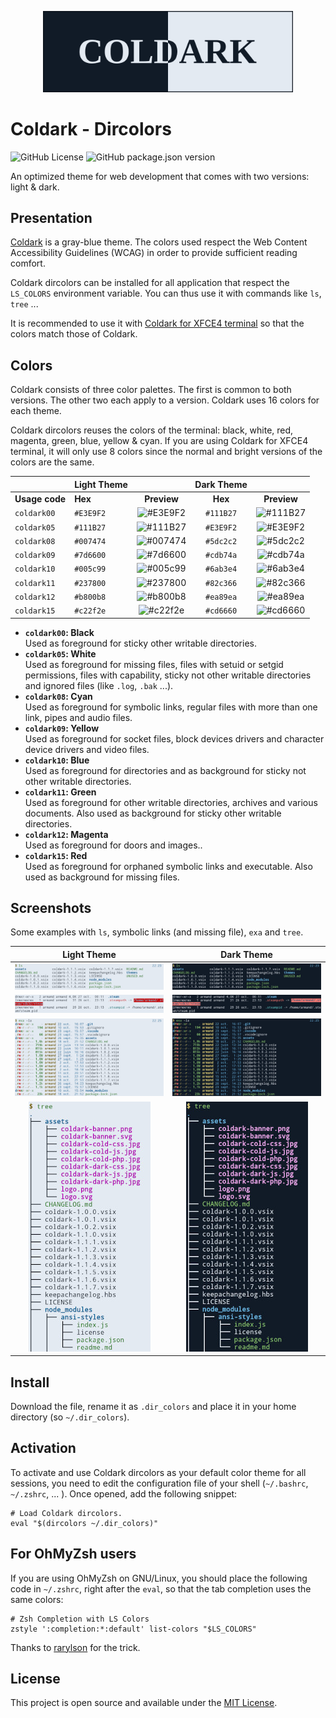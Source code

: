 <p align="center">
    <img src="assets/coldark-banner.png" alt="Coldark Banner" width="400" />
</p>

# Coldark - Dircolors

![GitHub License](https://img.shields.io/github/license/ArmandPhilippot/coldark-dircolors?colorA=213043&color=d0dae7&logo=Github&logoColor=e3eaf2&style=for-the-badge) ![GitHub package.json version](https://img.shields.io/github/package-json/v/ArmandPhilippot/coldark-dircolors?colorA=213043&color=d0dae7&logo=Github&logoColor=e3eaf2&style=for-the-badge)

An optimized theme for web development that comes with two versions: light & dark.

## Presentation

[Coldark](https://github.com/ArmandPhilippot/coldark/) is a gray-blue theme. The colors used respect the Web Content Accessibility Guidelines (WCAG) in order to provide sufficient reading comfort.

Coldark dircolors can be installed for all application that respect the `LS_COLORS` environment variable. You can thus use it with commands like `ls`, `tree` ...

It is recommended to use it with [Coldark for XFCE4 terminal](https://github.com/ArmandPhilippot/coldark-xfce4-terminal) so that the colors match those of Coldark.

## Colors

Coldark consists of three color palettes. The first is common to both versions. The other two each apply to a version. Coldark uses 16 colors for each theme.

Coldark dircolors reuses the colors of the terminal: black, white, red, magenta, green, blue, yellow & cyan. If you are using Coldark for XFCE4 terminal, it will only use 8 colors since the normal and bright versions of the colors are the same.

|  | Light Theme |  | Dark Theme |  |
| --- | --- | :-: | :-: | :-: |
| **Usage code** | **Hex** | **Preview** | **Hex** | **Preview** |
| `coldark00` | `#E3E9F2` | ![#E3E9F2](https://placehold.it/20/E3E9F2/000000?text=+) | `#111B27` | ![#111B27](https://placehold.it/20/111B27/000000?text=+) |
| `coldark05` | `#111B27` | ![#111B27](https://placehold.it/20/111B27/000000?text=+) | `#E3E9F2` | ![#E3E9F2](https://placehold.it/20/E3E9F2/000000?text=+) |
| `coldark08` | `#007474` | ![#007474](https://placehold.it/20/007474/000000?text=+) | `#5dc2c2` | ![#5dc2c2](https://placehold.it/20/5dc2c2/000000?text=+) |
| `coldark09` | `#7d6600` | ![#7d6600](https://placehold.it/20/7d6600/000000?text=+) | `#cdb74a` | ![#cdb74a](https://placehold.it/20/cdb74a/000000?text=+) |
| `coldark10` | `#005c99` | ![#005c99](https://placehold.it/20/005c99/000000?text=+) | `#6ab3e4` | ![#6ab3e4](https://placehold.it/20/6ab3e4/000000?text=+) |
| `coldark11` | `#237800` | ![#237800](https://placehold.it/20/237800/000000?text=+) | `#82c366` | ![#82c366](https://placehold.it/20/82c366/000000?text=+) |
| `coldark12` | `#b800b8` | ![#b800b8](https://placehold.it/20/b800b8/000000?text=+) | `#ea89ea` | ![#ea89ea](https://placehold.it/20/ea89ea/000000?text=+) |
| `coldark15` | `#c22f2e` | ![#c22f2e](https://placehold.it/20/c22f2e/000000?text=+) | `#cd6660` | ![#cd6660](https://placehold.it/20/cd6660/000000?text=+) |

- **`coldark00`: Black**  
  Used as foreground for sticky other writable directories.
- **`coldark05`: White**  
  Used as foreground for missing files, files with setuid or setgid permissions, files with capability, sticky not other writable directories and ignored files (like `.log`, `.bak` ...).
- **`coldark08`: Cyan**  
  Used as foreground for symbolic links, regular files with more than one link, pipes and audio files.
- **`coldark09`: Yellow**  
  Used as foreground for socket files, block devices drivers and character device drivers and video files.
- **`coldark10`: Blue**  
  Used as foreground for directories and as background for sticky not other writable directories.
- **`coldark11`: Green**  
  Used as foreground for other writable directories, archives and various documents. Also used as background for sticky other writable directories.
- **`coldark12`: Magenta**  
  Used as foreground for doors and images..
- **`coldark15`: Red**  
  Used as foreground for orphaned symbolic links and executable. Also used as background for missing files.

## Screenshots

Some examples with `ls`, symbolic links (and missing file), `exa` and `tree`.

| Light Theme | Dark Theme |
| :-: | :-: |
| ![Coldark LS](./assets/coldark-light-ls.jpg) | ![Coldark LS](./assets/coldark-dark-ls.jpg) |
| ![Coldark Symlinks](./assets/coldark-light-symlinks.jpg) | ![Coldark Symlinks](./assets/coldark-dark-symlinks.jpg) |
| ![Coldark exa](./assets/coldark-light-exa.jpg) | ![Coldark exa](./assets/coldark-dark-exa.jpg) |
| ![Coldark tree](./assets/coldark-light-tree.jpg) | ![Coldark tree](./assets/coldark-dark-tree.jpg) |

## Install

Download the [](https://github.com/ArmandPhilippot/coldark-dircolors/blob/master/dir_colors) file, rename it as `.dir_colors` and place it in your home directory (so `~/.dir_colors`).

## Activation

To activate and use Coldark dircolors as your default color theme for all sessions, you need to edit the configuration file of your shell (`~/.bashrc`, `~/.zshrc`, ... ). Once opened, add the following snippet:

```
# Load Coldark dircolors.
eval "$(dircolors ~/.dir_colors)"
```

## For OhMyZsh users

If you are using OhMyZsh on GNU/Linux, you should place the following code in `~/.zshrc`, right after the `eval`, so that the tab completion uses the same colors:

```
# Zsh Completion with LS Colors
zstyle ':completion:*:default' list-colors "$LS_COLORS"
```

Thanks to [rarylson](https://github.com/ohmyzsh/ohmyzsh/issues/6060#issuecomment-572863893) for the trick.

## License

This project is open source and available under the [MIT License](https://github.com/ArmandPhilippot/coldark-dircolors/blob/master/LICENSE).
